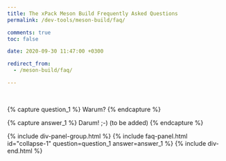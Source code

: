 ```yaml
---
title: The xPack Meson Build Frequently Asked Questions
permalink: /dev-tools/meson-build/faq/

comments: true
toc: false

date: 2020-09-30 11:47:00 +0300

redirect_from:
  - /meson-build/faq/

---
```


<br/>

{% capture question_1 %}
Warum?
{% endcapture %}

{% capture answer_1 %}
Darum! ;-) (to be added)
{% endcapture %}

{% include div-panel-group.html %}
{% include faq-panel.html id="collapse-1" question=question_1 answer=answer_1 %}
{% include div-end.html %}
